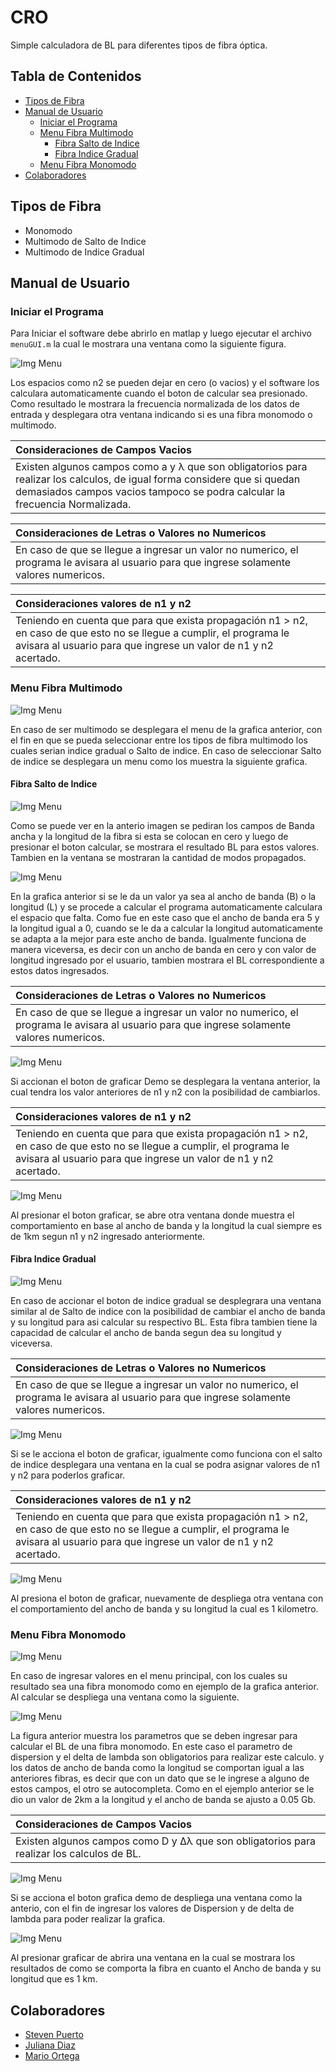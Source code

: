 # CRO #
Simple calculadora de BL para diferentes tipos de fibra óptica.

## Tabla de Contenidos ##
- [Tipos de Fibra](#tipos-de-fibra)
- [Manual de Usuario](#manual-de-usuario)
    * [Iniciar el Programa](#iniciar-el-programa)
    * [Menu Fibra Multimodo](#menu-fibra-multimodo)
        * [Fibra Salto de Indice](#fibra-salto-de-indice)
        * [Fibra Indice Gradual](#fibra-indice-gradual)
    * [Menu Fibra Monomodo](#menu-fibra-monomodo)
- [Colaboradores](#colaboradores)

## Tipos de Fibra ##
- Monomodo
- Multimodo de Salto de Indice
- Multimodo de Indice Gradual

## Manual de Usuario ##

### Iniciar el Programa ###

Para Iniciar el software debe abrirlo en matlap y luego ejecutar el archivo ```menuGUI.m```
la cual le mostrara una ventana como la siguiente figura.

![Img Menu](/imgreadme/menugui.PNG)

Los espacios como n2 se pueden dejar en cero (o vacios) y el software los calculara automaticamente
cuando el boton de calcular sea presionado. Como resultado le mostrara la frecuencia normalizada
de los datos de entrada y desplegara otra ventana indicando si es una fibra monomodo o multimodo.

  | Consideraciones de Campos Vacios |
  |:-------|
  | Existen algunos campos como a y λ que son obligatorios para realizar los calculos, de igual forma considere que si quedan demasiados campos vacios tampoco se podra calcular la frecuencia Normalizada. |

  | Consideraciones de Letras o Valores no Numericos |
  |:-------|
  | En caso de que se llegue a ingresar un valor no numerico, el programa le avisara al usuario para que ingrese solamente valores numericos. |

  | Consideraciones valores de n1 y n2 |
  |:-------|
  | Teniendo en cuenta que para que exista propagación n1 > n2, en caso de que esto no se llegue a cumplir, el programa le avisara al usuario para que ingrese un valor de n1 y n2 acertado. |

### Menu Fibra Multimodo ###

![Img Menu](/imgreadme/menuMultimodo.PNG)

En caso de ser multimodo se desplegara el menu de la grafica anterior, con el fin en que se pueda seleccionar entre los tipos de fibra multimodo los cuales serian indice gradual o Salto de indice. En caso de seleccionar Salto de indice se desplegara un menu como los muestra la siguiente grafica.

#### Fibra Salto de Indice ####

![Img Menu](/imgreadme/saltodeindice.PNG)

Como se puede ver en la anterio imagen se pediran los campos de Banda ancha y la longitud de la fibra si esta se colocan en cero y luego de 
presionar el boton calcular, se mostrara el resultado BL para estos valores. Tambien en la ventana se mostraran la cantidad de modos propagados.

![Img Menu](/imgreadme/saltodeindice2.PNG)

En la grafica anterior si se le da un valor ya sea al ancho de banda (B) o la longitud (L) y se procede a calcular el programa automaticamente
calculara el espacio que falta. Como fue en este caso que el ancho de banda era 5 y la longitud igual a 0, cuando se le da a calcular la longitud
automaticamente se adapta a la mejor para este ancho de banda. Igualmente funciona de manera viceversa, es decir con un ancho de banda en cero y con valor de longitud ingresado por el usuario,
tambien mostrara el BL correspondiente a estos datos ingresados.

  | Consideraciones de Letras o Valores no Numericos |
  |:-------|
  | En caso de que se llegue a ingresar un valor no numerico, el programa le avisara al usuario para que ingrese solamente valores numericos. |

![Img Menu](/imgreadme/saltodeindice3.PNG)

Si accionan el boton de graficar Demo se desplegara la ventana anterior, la cual tendra los valor anteriores de n1 y n2 con la posibilidad de cambiarlos.

  | Consideraciones valores de n1 y n2 |
  |:-------|
  | Teniendo en cuenta que para que exista propagación n1 > n2, en caso de que esto no se llegue a cumplir, el programa le avisara al usuario para que ingrese un valor de n1 y n2 acertado. |

![Img Menu](/imgreadme/saltodeindice4.PNG)

Al presionar el boton graficar, se abre otra ventana donde muestra el comportamiento en base al ancho de banda y la longitud la cual siempre es de 1km segun n1 y n2 ingresado anteriormente.

#### Fibra Indice Gradual ####

![Img Menu](/imgreadme/indicegradual1.PNG)

En caso de accionar el boton de indice gradual se desplegrara una ventana similar al de Salto de indice con la posibilidad de cambiar el ancho de banda y su longitud para asi calcular su respectivo BL.
Esta fibra tambien tiene la capacidad de calcular el ancho de banda segun dea su longitud y viceversa.

  | Consideraciones de Letras o Valores no Numericos |
  |:-------|
  | En caso de que se llegue a ingresar un valor no numerico, el programa le avisara al usuario para que ingrese solamente valores numericos. |

![Img Menu](/imgreadme/indicegradual2.PNG)

Si se le acciona el boton de graficar, igualmente como funciona con el salto de indice desplegara una ventana en la cual se podra asignar valores de n1 y n2 para poderlos graficar.

  | Consideraciones valores de n1 y n2 |
  |:-------|
  | Teniendo en cuenta que para que exista propagación n1 > n2, en caso de que esto no se llegue a cumplir, el programa le avisara al usuario para que ingrese un valor de n1 y n2 acertado. |

![Img Menu](/imgreadme/indicegradual3.PNG)

Al presiona el boton de graficar, nuevamente de despliega otra ventana con el comportamiento del ancho de banda y su longitud la cual es 1 kilometro.

### Menu Fibra Monomodo ###

![Img Menu](/imgreadme/menuguimono.PNG)

En caso de ingresar valores en el menu principal, con los cuales su resultado sea una fibra monomodo como en ejemplo de la grafica anterior. Al calcular se despliega una ventana como la siguiente.

![Img Menu](/imgreadme/monomodo1.PNG)

La figura anterior muestra los parametros que se deben ingresar para calcular el BL de una fibra monomodo. En este caso el parametro de dispersion y el delta de lambda son obligatorios para realizar este calculo.
y los datos de ancho de banda como la longitud se comportan igual a las anteriores fibras, es decir que con un dato que se le ingrese a alguno de estos campos, el otro se autocompleta. Como en el ejemplo anterior se le dio un valor de 2km a la longitud y el ancho de banda  se ajusto a 0.05 Gb. 

  | Consideraciones de Campos Vacios |
  |:-------|
  | Existen algunos campos como D y Δλ que son obligatorios para realizar los calculos de BL. |

![Img Menu](/imgreadme/monomodo2.PNG)

Si se acciona el boton grafica demo de despliega una ventana como la anterio, con el fin de ingresar los valores de Dispersion y de delta de lambda para poder realizar la grafica.

![Img Menu](/imgreadme/monomodo3.PNG)

Al presionar graficar de abrira una ventana en la cual se mostrara los resultados de como se comporta la fibra en cuanto el Ancho de banda y su longitud que es 1 km.

## Colaboradores ##
- [Steven Puerto](https://github.com/stevenn2012)
- [Juliana Diaz](https://github.com/julidr)
- [Mario Ortega](https://github.com/bellyoz)

